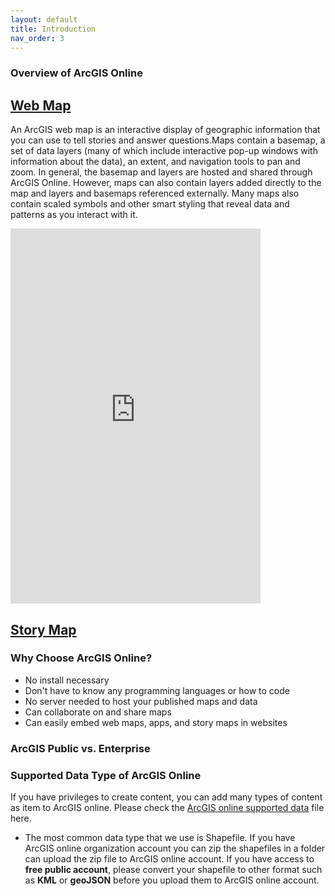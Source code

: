 ```yaml
---
layout: default
title: Introduction
nav_order: 3
---
```


### **Overview of ArcGIS Online**
## [Web Map](https://doc.arcgis.com/en/arcgis-online/reference/what-is-web-map.htm)
An ArcGIS web map is an interactive display of geographic information that you can use to tell stories and answer questions.Maps contain a basemap, a set of data layers (many of which include interactive pop-up windows with information about the data), an extent, and navigation tools to pan and zoom. In general, the basemap and layers are hosted and shared through ArcGIS Online. However, maps can also contain layers added directly to the map and layers and basemaps referenced externally. Many maps also contain scaled symbols and other smart styling that reveal data and patterns as you interact with it.

<iframe src="https://www.arcgis.com/apps/instant/basic/index.html?appid=23193586bdc34314a976d475e2cb867e" width="400" height="600" frameborder="0" style="border:0" allowfullscreen>iFrames are not supported on this page.</iframe>

## [Story Map](https://storymaps.arcgis.com/)

### **Why Choose ArcGIS Online?**
- No install necessary
- Don't have to know any programming languages or how to code
- No server needed to host your published maps and data
- Can collaborate on and share maps
- Can easily embed web maps, apps, and story maps in websites

### **ArcGIS Public vs. Enterprise**



### **Supported Data Type of ArcGIS Online**

If you have privileges to create content, you can add many types of content as item to ArcGIS online. Please check the [ArcGIS online supported data](https://doc.arcgis.com/en/arcgis-online/reference/supported-items.htm) file here.

- The most common data type that we use is Shapefile. If you have ArcGIS online organization account you can zip the shapefiles in a folder can upload the zip file to ArcGIS online account. If you have access to **free public account**, please convert your shapefile to other format such as **KML** or **geoJSON** before you upload them to ArcGIS online account.
